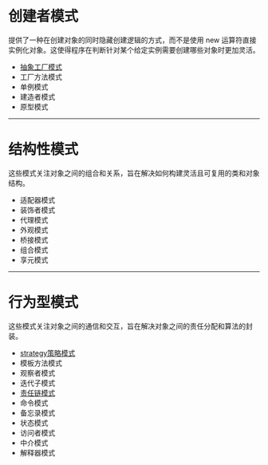 # 创建者模式

提供了一种在创建对象的同时隐藏创建逻辑的方式，而不是使用 new 运算符直接实例化对象。这使得程序在判断针对某个给定实例需要创建哪些对象时更加灵活。

- [抽象工厂模式](创建型模式/抽象工厂模式.md)
- 工厂方法模式
- 单例模式
- 建造者模式
- 原型模式

---
# 结构性模式

这些模式关注对象之间的组合和关系，旨在解决如何构建灵活且可复用的类和对象结构。

- 适配器模式
- 装饰者模式
- 代理模式
- 外观模式
- 桥接模式
- 组合模式
- 享元模式
 
---
#  行为型模式

这些模式关注对象之间的通信和交互，旨在解决对象之间的责任分配和算法的封装。

- [strategy策略模式](行为型模式/strategy策略模式.md)
- 模板方法模式
- 观察者模式
- 迭代子模式
- [责任链模式](行为型模式/责任链模式.md)
- 命令模式
- 备忘录模式
- 状态模式
- 访问者模式
- 中介模式
- 解释器模式